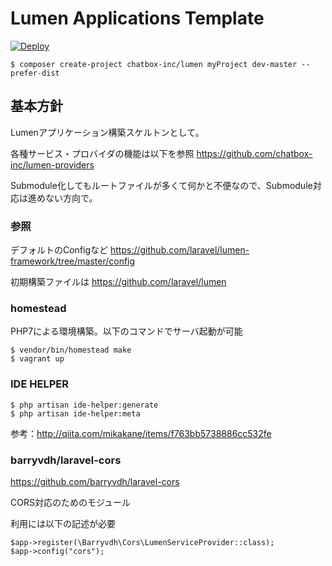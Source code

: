 # Lumen Applications Template 

[![Deploy](https://www.herokucdn.com/deploy/button.png)](https://heroku.com/deploy)

````
$ composer create-project chatbox-inc/lumen myProject dev-master --prefer-dist
````

## 基本方針

Lumenアプリケーション構築スケルトンとして。

各種サービス・プロバイダの機能は以下を参照
https://github.com/chatbox-inc/lumen-providers

Submodule化してもルートファイルが多くて何かと不便なので、Submodule対応は進めない方向で。

### 参照

デフォルトのConfigなど
https://github.com/laravel/lumen-framework/tree/master/config

初期構築ファイルは
https://github.com/laravel/lumen


### homestead

PHP7による環境構築。以下のコマンドでサーバ起動が可能

````
$ vendor/bin/homestead make
$ vagrant up
````

### IDE HELPER

````
$ php artisan ide-helper:generate
$ php artisan ide-helper:meta
````

参考：http://qiita.com/mikakane/items/f763bb5738886cc532fe


### barryvdh/laravel-cors

https://github.com/barryvdh/laravel-cors

CORS対応のためのモジュール

利用には以下の記述が必要

````
$app->register(\Barryvdh\Cors\LumenServiceProvider::class);
$app->config("cors");
````



